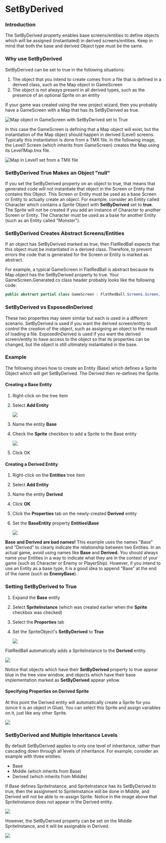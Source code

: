 # SetByDerived

### Introduction

The SetByDerived property enables base screens/entities to define objects which will be assigned (instantiated) in derived screens/entities. Keep in mind that both the base and derived Object type must be the same.

### Why use SetByDerived

SetByDerived can be set to true in the following situations:

1. The object that you intend to create comes from a file that is defined in a derived class, such as the Map object in GameScreen
2. The object is not always present in all derived types, such as the presence of an optional Sprite on an entity

If your game was created using the new project wizard, then you probably have a GameScreen with a Map that has its SetByDerived as true.

![Map object in GameScreen with SetByDerived set to True](<../../.gitbook/assets/10\_12 37 16.png>)

In this case the GameScreen is defining that a Map object will exist, but the instantiation of the Map object should happen in derived (Level) screens. Typically this instantiation is done from a TMX file. In the following image, the Level1 Screen (which inherits from GameScreen) creates the Map using its Level1Map.tmx file.

![Map in Level1 set from a TMX file](<../../.gitbook/assets/10\_12 39 02.png>)

### SetByDerived True Makes an Object "null"

If you set the SetByDerived property on an object to true, that means that generated code will not instantiate that object in the Screen or Entity that contains this Object. This Screen or Entity must be used as a base Screen or Entity to actually create an object. For example, consider an Entity called Character which contains a Sprite Object with **SetByDerived** set to **true**. The Sprite will not be created if you add an instance of Character to another Screen or Entity. The Character must be used as a base for another Entity (such as an Entity called "Monster").

### SetByDerived Creates Abstract Screens/Entities

If an object has SetByDerived marked as true, then FlatRedBall expects that this object must be instantiated in a derived class. Therefore, to prevent errors the code that is generated for the Screen or Entity is marked as abstract.

For example, a typical GameScreen in FlatRedBall is abstract because its Map object has the SetByDerived property to true. Your GameScreen.Generated.cs class header probably looks like the following code:

```csharp
public abstract partial class GameScreen : FlatRedBall.Screens.Screen, FlatRedBall.Gum.IGumScreenOwner
```

### SetByDerived vs ExposedInDerived

These two properties may seem similar but each is used in a different scenario. SetByDerived is used if you want the derived screen/entity to control the _creation_ of the object, such as assigning an object to the result of loading a file. ExposedInDerived is used if you want the derived screen/entity to have access to the object so that its properties can be changed, but the object is still ultimately instantiated in the base.

### Example

The following shows how to create an Entity (Base) which defines a Sprite Object which will get SetByDerived. The Derived then re-defines the Sprite.

#### Creating a Base Entity

1. Right-click on the tree item
2.  Select **Add Entity**

    ![](../../.gitbook/assets/2018-09-img\_5b9683ae99d26.png)
3. Name the entity **Base**
4.  Check the **Sprite** checkbox to add a Sprite to the Base entity

    ![](../../.gitbook/assets/2018-09-img\_5b96841895b75.png)
5. Click OK

#### Creating a Derived Entity

1. Right-click on the **Entities** tree item
2. Select **Add Entity**
3. Name the entity **Derived**
4. Click **OK**
5. Click the **Properties** tab on the newly-created **Derived** entity
6.  Set the **BaseEntity** property **Entities\Base**

    ![](../../.gitbook/assets/2018-09-img\_5b96850d87188.png)

**Base and Derived are bad names!** This example uses the names "Base" and "Derived" to clearly indicate the relationship between two Entities. In an actual game, avoid using names like **Base** and **Derived.** You should always name your Entities in a way to indicate what they are in the context of your game (such as Character or Enemy or PlayerShip). However, if you intend to use an Entity as a base type, it is a good idea to append "Base" at the end of the name (such as **EnemyBase**).

### Setting SetByDerived to True

1. Expand the **Base** entity
2. Select **SpriteInstance** (which was created earlier when the **Sprite** checkbox was checked)
3. Select the **Properties** tab
4.  Set the SpriteObject's **SetByDerived** to **True**

    ![](../../.gitbook/assets/2018-09-img\_5b9685e153df0.png)

FlatRedBall automatically adds a SpriteInstance to the **Derived** entity.

![](../../.gitbook/assets/2018-09-img\_5b96861f7c3c8.png)

Notice that objects which have their **SetByDerived** property to true appear blue in the tree view window, and objects which have their base implementation marked as **SetByDerived** appear yellow.

#### Specifying Properties on Derived Sprite

At this point the Derived entity will automatically create a Sprite for you (since it is an object in Glue). You can select this Sprite and assign variables on it, just like any other Sprite.

![](../../.gitbook/assets/2018-09-img\_5b96869b898a9.png)

### SetByDerived and Multiple Inheritance Levels

By default SetByDerived applies to only one level of inheritance, rather than cascading down through all levels of inheritance. For example, consider an example with three entities:

* Base
* Middle (which inherits from Base)
* Derived (which inherits from Middle)

If Base defines SpriteInstance, and SpriteInstance has its SetByDerived to true, then the assignment to SpriteInstance will be done in Middle, and Derived will not be able to re-assign Sprite. Notice in the image above that SpriteInstance does not appear in the Derived entity.

![](../../.gitbook/assets/2021-08-img\_612e3d6793be7.png)

However, the SetByDerived property can be set on the Middle SpriteInstance, and it will be assignable in Derived.

![](../../.gitbook/assets/2021-08-img\_612e3e13aa857.png)
